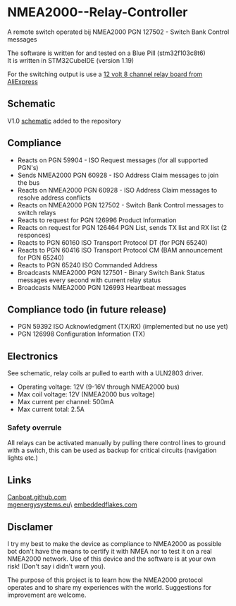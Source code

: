 # NMEA2000--Relay-Controller
A remote switch operated bij NMEA2000 PGN 127502 - Switch Bank Control messages

The software is written for and tested on a Blue Pill (stm32f103c8t6)\
It is written in STM32CubeIDE (version 1.19)

For the switching output is use a [12 volt 8 channel relay board from AliExpress](https://nl.aliexpress.com/item/1005007003070916.html)

## Schematic
V1.0 [schematic](NMEA2000%20Relay%20Controller%20V1.0.pdf) added to the repository

## Compliance
- Reacts on PGN 59904 - ISO Request messages (for all supported PGN's)
- Sends NMEA2000 PGN 60928 - ISO Address Claim messages to join the bus
- Reacts on NMEA2000 PGN 60928 - ISO Address Claim messages to resolve address conflicts
- Reacts on NMEA2000 PGN 127502 - Switch Bank Control messages to switch relays
- Reacts to request for PGN 126996 Product Information
- Reacts on request for PGN 126464 PGN List, sends TX list and RX list (2 responces)
- Reacts to PGN 60160 ISO Transport Protocol DT (for PGN 65240)
- Reacts to PGN 60416 ISO Transport Protocol CM (BAM announcement for PGN 65240)
- Reacts to PGN 65240 ISO Commanded Address
- Broadcasts NMEA2000 PGN 127501 - Binary Switch Bank Status messages every second with current relay status
- Broadcasts NMEA2000 PGN 126993 Heartbeat messages

## Compliance todo (in future release)
- PGN 59392 ISO Acknowledgment (TX/RX) (implemented but no use yet)
- PGN 126998 Configuration Information (TX)

## Electronics
See schematic, relay coils ar pulled to earth with a ULN2803 driver. 
- Operating voltage: 12V (9-16V through NMEA2000 bus)
- Max coil voltage: 12V (NMEA2000 bus voltage)
- Max current per channel: 500mA
- Max current total: 2.5A
### Safety overrule
All relays can be activated manually by pulling there control lines to ground with a switch, this can be used as backup for critical circuits (navigation lights etc.)

## Links
[Canboat.github.com](https://canboat.github.io/canboat/canboat.html)\
[mgenergysystems.eu](https://docs.mgenergysystems.eu/en/application-notes/Tracking-MG-device-on-NMEA2000-CAN-bus#:~:text=Address%20Claim%20procedure%20(ACL),send%20by%20this%20device%20first.)\
[embeddedflakes.com](https://embeddedflakes.com/network-management-in-sae-j1939/)

## Disclamer
I try my best to make the device as compliance to NMEA2000 as possible bot don't have the means to certify it with NMEA nor to test it on a real NMEA2000 network. Use of this device and the software is at your own risk! (Don't say i didn't warn you).

The purpose of this project is to learn how the NMEA2000 protocol operates and to share my experiences with the world. Suggestions for improvement are welcome.
